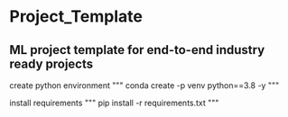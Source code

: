 # Project_Template
## ML project template for end-to-end industry ready projects


create python environment
"""
conda create -p venv python==3.8 -y
"""

install requirements
"""
pip install -r requirements.txt
"""
